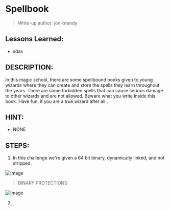 # Spellbook
> Write-up author: jon-brandy

## Lessons Learned:
- sdas

## DESCRIPTION:
In this magic school, there are some spellbound books given to young wizards where they can create and store the spells they 
learn throughout the years. There are some forbidden spells that can cause serious damage to other wizards and are not allowed. 
Beware what you write inside this book. Have fun, if you are a true wizard after all..

## HINT:
- NONE

## STEPS:
1. In this challenge we're given a 64 bit binary, dynamically linked, and not stripped.

![image](https://github.com/jon-brandy/hackthebox/assets/70703371/2362b950-13e0-4c8a-a3ef-68c5025f11f3)


> BINARY PROTECTIONS

![image](https://github.com/jon-brandy/hackthebox/assets/70703371/903afd72-3c9b-49b1-8ebe-31f124d66587)


2. 

